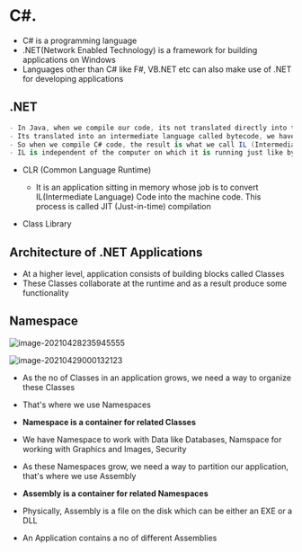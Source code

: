 # C#.

- C# is a programming language
- .NET(Network Enabled Technology) is a framework for building applications on Windows
- Languages other than C# like F#, VB.NET etc can also make use of .NET for developing applications

## .NET

```c#
- In Java, when we compile our code, its not translated directly into the machine code
- Its translated into an intermediate language called bytecode, we have the same exact concept in C#
- So when we compile C# code, the result is what we call IL (Intermediate Language) Code
- IL is independent of the computer on which it is running just like bytecode
```

- CLR (Common Language Runtime)
  - It is an application sitting in memory whose job is to convert IL(Intermediate Language) Code into the machine code. This process is called JIT (Just-in-time) compilation

- Class Library

## Architecture of .NET Applications

- At a higher level, application consists of building blocks called Classes
- These Classes collaborate at the runtime and as a result produce some functionality

## Namespace

![image-20210428235945555](C:/Users/DG086275/AppData/Roaming/Typora/typora-user-images/image-20210428235945555.png)

![image-20210429000132123](C:/Users/DG086275/AppData/Roaming/Typora/typora-user-images/image-20210429000132123.png)

- As the no of Classes in an application grows, we need a way to organize these Classes

- That's where we use Namespaces

- **Namespace is a container for related Classes**

- We have Namespace to work with Data like Databases, Namspace for working with Graphics and Images, Security

- As these Namespaces grow, we need a way to partition our application, that's where we use Assembly

- **Assembly is a container for related Namespaces**

- Physically, Assembly is a file on the disk which can be either an EXE or a DLL 

- An Application contains a no of different Assemblies

  